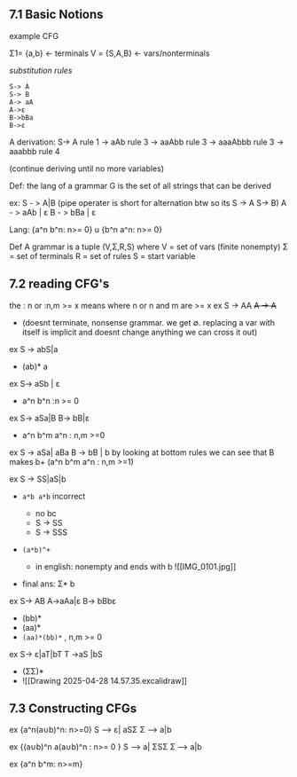 
## 7.1 Basic Notions

example CFG 

Σ1= {a,b}   <- terminals
V = {S,A,B}   <- vars/nonterminals 

_substitution rules_
~~~
S-> A
S-> B
A-> aA
A->ε
B->bBa
B->ε
~~~

A derivation:
S-> A           rule 1
   -> aAb      rule 3
   -> aaAbb  rule 3
   -> aaaAbbb  rule 3
   -> aaabbb rule 4

(continue deriving until no more variables)


Def: 
the lang of a grammar G is the set of all strings that can be derived


ex: 
S - > A|B  (pipe operater is short for alternation btw so its S -> A   S-> B)
A - > aAb | ε
B - > bBa | ε

Lang: 
{a^n b^n: n>= 0} u 
{b^n a^n: n>= 0}

Def A grammar is a tuple 
(V,Σ,R,S)
where 
V = set of vars (finite nonempty)
Σ = set of terminals 
R = set of rules 
S = start variable 

## 7.2 reading CFG's 
the : n or :n,m >= x means where n or n and m are >= x
ex 
S -> AA
~~A -> A~~
- (doesnt terminate, nonsense grammar. we get ∅. replacing a var with itself is implicit and doesnt change anything we can cross it out) 

ex 
S -> abS|a
- (ab)* a

ex
S-> aSb | ε
 - a^n b^n :n >= 0

ex 
S-> aSa|B
B-> bB|ε
 - a^n b^m a^n : n,m >=0

ex 
S -> aSa| aBa
B -> bB | b                  by looking at bottom rules we can see that B makes b+ 
(a^n b^m a^n : n,m >=1)

ex
S -> SS|aS|b
- `a*b a*b` incorrect 
	- no bc 
	- S -> SS
	- S -> SSS
- `(a*b)^+`
	- in english: nonempty and ends with b
![[IMG_0101.jpg]]

- final ans: Σ* b

ex 
S-> AB
A->aAa|ε
B-> bBbε
- (bb)*
- (aa)*
- `(aa)*(bb)*` , n,m >= 0

ex 
S-> ε|aT|bT
T ->aS |bS

- (ΣΣ)*
- ![[Drawing 2025-04-28 14.57.35.excalidraw]]

## 7.3 Constructing CFGs 

ex {a^n(a∪b)^n: n>=0}
S --> ε| aSΣ
Σ --> a|b

ex {(a∪b)^n a(a∪b)^n : n>= 0 }
S --> a| ΣSΣ
Σ --> a|b

ex {a^n b^m: n>=m}

